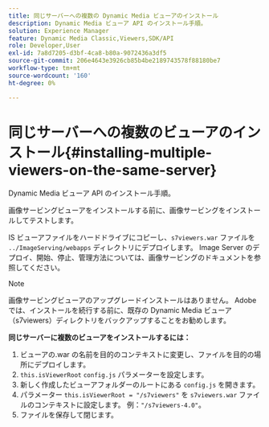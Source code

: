 ```yaml
---
title: 同じサーバーへの複数の Dynamic Media ビューアのインストール
description: Dynamic Media ビューア API のインストール手順。
solution: Experience Manager
feature: Dynamic Media Classic,Viewers,SDK/API
role: Developer,User
exl-id: 7a8d7205-d3bf-4ca8-b80a-9072436a3df5
source-git-commit: 206e4643e3926cb85b4be2189743578f88180be7
workflow-type: tm+mt
source-wordcount: '160'
ht-degree: 0%

---
```


# 同じサーバーへの複数のビューアのインストール{#installing-multiple-viewers-on-the-same-server}

<!-- Updated April 06, 2021 from https://wiki.corp.adobe.com/pages/viewpage.action?spaceKey=scene7qa&title=s7Viewers%2C+S7SDK%2C+S7OnDemand+Release+Notes - Contact is Sasha -->

Dynamic Media ビューア API のインストール手順。

画像サービングビューアをインストールする前に、画像サービングをインストールしてテストします。

IS ビューアファイルをハードドライブにコピーし、`s7viewers.war` ファイルを `../ImageServing/webapps` ディレクトリにデプロイします。 Image Server のデプロイ、開始、停止、管理方法については、画像サービングのドキュメントを参照してください。

>[!NOTE]
>
>画像サービングビューアのアップグレードインストールはありません。 Adobeでは、インストールを続行する前に、既存の Dynamic Media ビューア（s7viewers）ディレクトリをバックアップすることをお勧めします。

**同じサーバーに複数のビューアをインストールするには：**

1. ビューアの.war の名前を目的のコンテキストに変更し、ファイルを目的の場所にデプロイします。
1. `this.isViewerRoot` `config.js` パラメーターを設定します。
1. 新しく作成したビューアフォルダーのルートにある `config.js` を開きます。
1. パラメーター `this.isViewerRoot = "/s7viewers"` を `s7viewers.war` ファイルのコンテキストに設定します。 例：`"/s7viewers-4.0"`。
1. ファイルを保存して閉じます。
